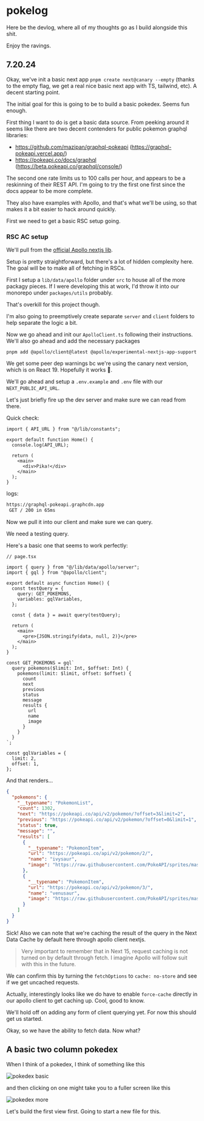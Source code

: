 # pokelog

Here be the devlog, where all of my thoughts go as I build alongside this shit.

Enjoy the ravings.

## 7.20.24

Okay, we've init a basic next app `pnpm create next@canary --empty` (thanks to the empty flag, we get a real nice basic next app with TS, tailwind, etc). A decent starting point.

The initial goal for this is going to be to build a basic pokedex. Seems fun enough.

First thing I want to do is get a basic data source. From peeking around it seems like there are two decent contenders for public pokemon graphql libraries:

- https://github.com/mazipan/graphql-pokeapi (https://graphql-pokeapi.vercel.app/)
- https://pokeapi.co/docs/graphql (https://beta.pokeapi.co/graphql/console/)

The second one rate limits us to 100 calls per hour, and appears to be a reskinning of their REST API. I'm going to try the first one first since the docs appear to be more complete.

They also have examples with Apollo, and that's what we'll be using, so that makes it a bit easier to hack around quickly.

First we need to get a basic RSC setup going.

### RSC AC setup

We'll pull from the [official Apollo nextjs lib](https://github.com/apollographql/apollo-client-nextjs).

Setup is pretty straightforward, but there's a lot of hidden complexity here. The goal will be to make all of fetching in RSCs.

First I setup a `lib/data/apollo` folder under `src` to house all of the more packagy pieces. If I were developing this at work, I'd throw it into our monorepo under `packages/utils` probably.

That's overkill for this project though.

I'm also going to preemptively create separate `server` and `client` folders to help separate the logic a bit.

Now we go ahead and init our `ApolloClient.ts` following their instructions. We'll also go ahead and add the necessary packages

`pnpm add @apollo/client@latest @apollo/experimental-nextjs-app-support`

We get some peer dep warnings bc we're using the canary next version, which is on React 19. Hopefully it works 🤷.

We'll go ahead and setup a `.env.example` and `.env` file with our `NEXT_PUBLIC_API_URL`.

Let's just briefly fire up the dev server and make sure we can read from there.

Quick check:

```tsx
import { API_URL } from "@/lib/constants";

export default function Home() {
  console.log(API_URL);

  return (
    <main>
      <div>Pika!</div>
    </main>
  );
}
```

logs:

```sh
https://graphql-pokeapi.graphcdn.app
 GET / 200 in 65ms
```

Now we pull it into our client and make sure we can query.

We need a testing query.

Here's a basic one that seems to work perfectly:

```tsx
// page.tsx

import { query } from "@/lib/data/apollo/server";
import { gql } from "@apollo/client";

export default async function Home() {
  const testQuery = {
    query: GET_POKEMONS,
    variables: gqlVariables,
  };

  const { data } = await query(testQuery);

  return (
    <main>
      <pre>{JSON.stringify(data, null, 2)}</pre>
    </main>
  );
}

const GET_POKEMONS = gql`
  query pokemons($limit: Int, $offset: Int) {
    pokemons(limit: $limit, offset: $offset) {
      count
      next
      previous
      status
      message
      results {
        url
        name
        image
      }
    }
  }
`;

const gqlVariables = {
  limit: 2,
  offset: 1,
};
```

And that renders...

```json
{
  "pokemons": {
    "__typename": "PokemonList",
    "count": 1302,
    "next": "https://pokeapi.co/api/v2/pokemon/?offset=3&limit=2",
    "previous": "https://pokeapi.co/api/v2/pokemon/?offset=0&limit=1",
    "status": true,
    "message": "",
    "results": [
      {
        "__typename": "PokemonItem",
        "url": "https://pokeapi.co/api/v2/pokemon/2/",
        "name": "ivysaur",
        "image": "https://raw.githubusercontent.com/PokeAPI/sprites/master/sprites/pokemon/2.png"
      },
      {
        "__typename": "PokemonItem",
        "url": "https://pokeapi.co/api/v2/pokemon/3/",
        "name": "venusaur",
        "image": "https://raw.githubusercontent.com/PokeAPI/sprites/master/sprites/pokemon/3.png"
      }
    ]
  }
}
```

Sick! Also we can note that we're caching the result of the query in the Next Data Cache by default here through apollo client nextjs.

> Very important to remember that in Next 15, request caching is not turned on by default through fetch. I imagine Apollo will follow suit with this in the future.

We can confirm this by turning the `fetchOptions` to `cache: no-store` and see if we get uncached requests.

Actually, interestingly looks like we do have to enable `force-cache` directly in our apollo client to get caching up. Cool, good to know.

We'll hold off on adding any form of client querying yet. For now this should get us started.

Okay, so we have the ability to fetch data. Now what?

## A basic two column pokedex

When I think of a pokedex, I think of something like this

![pokedex basic](https://encrypted-tbn0.gstatic.com/images?q=tbn:ANd9GcQa6ED6_Znmj_4X_C1K0SDP3L3DU2A30DbbR5jSmhg0WGpBsu4_wfX7uw-gCVxWnhLL-FI&usqp=CAU)

and then clicking on one might take you to a fuller screen like this

![pokedex more](https://encrypted-tbn0.gstatic.com/images?q=tbn:ANd9GcTV6ouxCTDckNSJfv2-_uVzo3YQ82tNl-uUKz8CYOkQx13HWp1iyCR-0ButnNYhdcOnT9c&usqp=CAU)

Let's build the first view first. Going to start a new file for this. 


